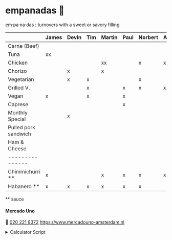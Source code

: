 # empanadas 🥟

em·pa·na·das
: turnovers with a sweet or savory filling

|                      | James | Devin | Tim | Martin | Paul | Norbert | Axel | Iulia | Marcel | Thijs | Travis | Egbert | Emile | Javier |
| :----------------    | :---- | :---- | :-- | :----- | :--- | :------ | :--- | :---- | :----- | :---- | :----- | :----- | :---- | :----- |
| Carne (Beef)         |       |       |     |        |      |         |      |       | x      |       |        |        |       |        |
| Tuna                 | xx    |       |     |        |      |         |      |       |        |       |        |        |       |        |
| Chicken              |       |       |     | xx     |      | x       | x    |       | x      |       |        |        |       |        |
| Chorizo              |       | x     |     | x      |      |         |      |       |        | x     |        |        |       | x      |
| Vegetarian           |       | x     | x   |        |      | x       |      |       |        |       |        | x      | x     |        |
| Grilled V.           |       |       | x   |        | x    | x       | x    | x     | x      | x     |        |        |       |        |
| Vegan                | x     |       | x   |        | x    |         |      | xx    |        |       |        | x      |       |        |
| Caprese              |       |       |     |        | x    |         |      |       |        |       | xx     | x      |       |        |
| Monthly Special      |       | x     |     |        |      |         |      |       |        | x     |        |        | x     | x      |
| Pulled pork sandwich |       |       |     |        |      |         |      |       |        |       |        |        |       |        |
| Ham & Cheese         |       |       |     |        |      |         |      |       |        |       |        |        |       |        |
| ---------------      |       |       |     |        |      |         |      |       |        |       |        |        |       |        |
| Chimmichurri \*\*    | x     |       |     | x      | x    | x       | x    |       | x      | x     |        | xx     | x     |        |
| Habanero \*\*        | x     | x     | x   | x      | x    | x       |      | x     |        |       | x      |        | x     |        |

\*\* sauce

#### Mercado Uno

🤙 [020 221 8372](tel:+31202218372)
https://www.mercadouno-amsterdam.nl

<details> 
<summary>Calculator Script</summary>
  <script>
    Array.from(document.querySelectorAll('th')).slice(1).forEach(th => {
      th.innerHTML = `<label><input type='checkbox'>${th.textContent}</label>`;
      th.querySelector('input').addEventListener('change', () => {
        document.querySelector('p').innerHTML = (Array.from(document.querySelectorAll("th :checked")).map(checkbox => {
          return Array.from(document.querySelectorAll('table :first-child th')).indexOf(checkbox.closest("th"))
        }).reduce((rows, index) => {
          return rows.map(row => {
            row[1] = row[1] + (row[0].querySelectorAll('td').item(index).textContent.trim() || '')
            return row
          })
        }, Array.from(document.querySelectorAll('tr')).slice(1).map(tr => [tr, ''])
        )
          .filter(counts => counts[1].length > 0)
          .map(counts => `${counts[0].querySelector('td').textContent}: ${counts[1].length}`)
          .join("<br />"))
      })
    })
  </script>
</details>
